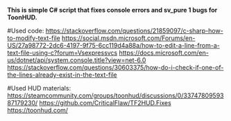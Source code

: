 **This is simple C# script that fixes console errors and sv_pure 1 bugs for ToonHUD.**


#Used code:
https://stackoverflow.com/questions/21859097/c-sharp-how-to-modify-text-file
https://social.msdn.microsoft.com/Forums/en-US/27a98772-2dc6-4197-9f75-6cc119d4a88a/how-to-edit-a-line-from-a-text-file-using-c?forum=Vsexpressvcs
https://docs.microsoft.com/en-us/dotnet/api/system.console.title?view=net-6.0
https://stackoverflow.com/questions/30603375/how-do-i-check-if-one-of-the-lines-already-exist-in-the-text-file


#Used HUD materials:
https://steamcommunity.com/groups/toonhud/discussions/0/3374780959387179230/
https://github.com/CriticalFlaw/TF2HUD.Fixes
https://toonhud.com/
